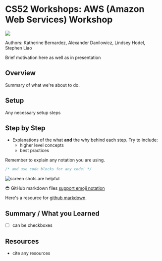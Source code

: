 

# CS52 Workshops:  AWS (Amazon Web Services) Workshop

![](https://static1.squarespace.com/static/599bfc6803596ef973b3fade/t/5adde270575d1f40f9b86b12/1524490877466/Amazon+Web+Serives)


Authors: Katherine Bernardez, Alexander Danilowicz, Lindsey Hodel, Stephen Liao

Brief motivation here as well as in presentation

## Overview

Summary of what we're about to do.

## Setup

Any necessary setup steps

## Step by Step

* Explanations of the what **and** the why behind each step. Try to include:
  * higher level concepts
  * best practices

Remember to explain any notation you are using.

```javascript
/* and use code blocks for any code! */
```

![screen shots are helpful](img/screenshot.png)

:sunglasses: GitHub markdown files [support emoji notation](http://www.emoji-cheat-sheet.com/)

Here's a resource for [github markdown](https://guides.github.com/features/mastering-markdown/).


## Summary / What you Learned

* [ ] can be checkboxes

## Resources

* cite any resources
